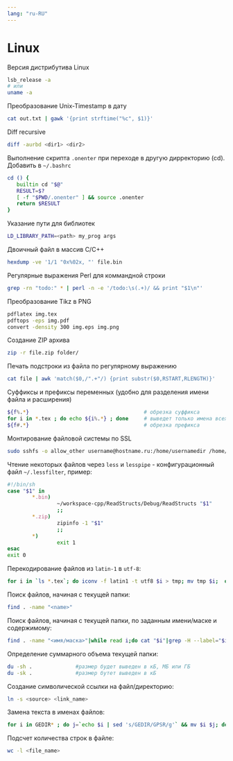 ```yaml
---
lang: "ru-RU"
---
```

# Linux

Версия дистрибутива Linux

```bash
lsb_release -a
# или
uname -a
```

Преобразование Unix-Timestamp в дату

```bash
cat out.txt | gawk '{print strftime("%c", $1)}'
```

Diff recursive

```bash
diff -aurbd <dir1> <dir2>
```

Выполнение скрипта `.onenter` при переходе в другую дирректорию (cd).
Добавить в `~/.bashrc`

```bash
cd () {
   builtin cd "$@"
   RESULT=$?
   [ -f "$PWD/.onenter" ] && source .onenter
   return $RESULT
}
```

Указание пути для библиотек

```bash
LD_LIBRARY_PATH=<path> my_prog args
```

Двоичный файл в массив C/С++

```bash
hexdump -ve '1/1 "0x%02x, "' file.bin
```

Регулярные выражения Perl для коммандной строки

```bash
grep -rn "todo:" * | perl -n -e '/todo:\s(.+)/ && print "$1\n"'
```

Преобразование Tikz в PNG

```bash
pdflatex img.tex
pdftops -eps img.pdf
convert -density 300 img.eps img.png
```

Создание ZIP архива

```bash
zip -r file.zip folder/
```

Печать подстроки из файла по регулярному выражению

```bash
cat file | awk 'match($0,/".+"/) {print substr($0,RSTART,RLENGTH)}'
```

Суффиксы и префиксы переменных (удобно для разделения имени файла и расширения)

```bash
${f%.*}                                     # обрезка суффикса
for i in *.tex ; do echo ${i%.*} ; done     # выведет только имена всех файлов *.tex
${f#.*}                                     # обрезка префикса
```

Монтирование файловой системы по SSL

```bash
sudo sshfs -o allow_other username@hostname.ru:/home/usernamedir /home/usermountdir
```

Чтение некоторых файлов через `less` и `lesspipe` - конфигурационный файл `~/.lessfilter`, пример:

```bash
#!/bin/sh
case "$1" in
        *.bin)
                ~/workspace-cpp/ReadStructs/Debug/ReadStructs "$1"
                ;;
        *.zip)
                zipinfo -1 "$1"
                ;;
        *)
                exit 1
esac
exit 0
```

Перекодирование файлов из `latin-1` в `utf-8`:

```bash
for i in `ls *.tex`; do iconv -f latin1 -t utf8 $i > tmp; mv tmp $i;  done
```

Поиск файлов, начиная с текущей папки:

```bash
find . -name "<name>"
```

Поиск файлов, начиная с текущей папки, по заданным имени/маске и содержимому:

```bash
find . -name "<имя/маска>"|while read i;do cat "$i"|grep -H --label="$i" -n "<текст для поиска>";done
```

Определение суммарного объема текущей папки:

```bash
du -sh .              #размер будет выведен в кБ, МБ или ГБ
du -sk .              #размер бутет выведен в кБ
```

Создание символической ссылки на файл/директорию:

```bash
ln -s <source> <link_name>
```

Замена текста в именах файлов:

```bash
for i in GEDIR* ; do j=`echo $i | sed 's/GEDIR/GPSR/g'` && mv $i $j; done
```

Подсчет количества строк в файле:

```bash
wc -l <file_name>
```